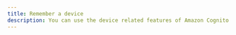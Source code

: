 ```yaml
---
title: Remember a device
description: You can use the device related features of Amazon Cognito UserPools by enabling the Devices features. Go to your Cognito UserPool, click on Devices in Left Navigation Menu and chose one of User Opt In or Always.
---
```


<inline-fragment platform="js" src="~/lib/auth/fragments/js/device_features.md"></inline-fragment>
<inline-fragment platform="ios" src="~/lib/auth/fragments/native_common/device_features/common.md"></inline-fragment>
<inline-fragment platform="android" src="~/lib/auth/fragments/native_common/device_features/common.md"></inline-fragment>
